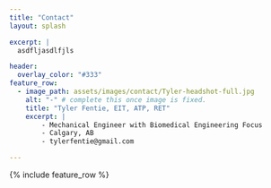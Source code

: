 ```yaml
---
title: "Contact"
layout: splash

excerpt: |
  asdfljasdlfjls

header:
  overlay_color: "#333"
feature_row:
  - image_path: assets/images/contact/Tyler-headshot-full.jpg
    alt: "-" # complete this once image is fixed.
    title: "Tyler Fentie, EIT, ATP, RET"
    excerpt: |
        - Mechanical Engineer with Biomedical Engineering Focus
        - Calgary, AB
        - tylerfentie@gmail.com

---
```



{% include feature_row %}